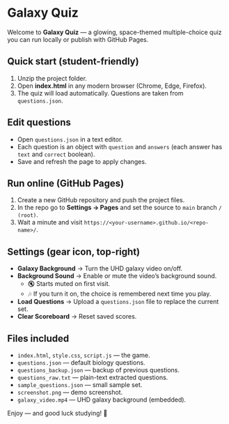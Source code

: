 # Galaxy Quiz

Welcome to **Galaxy Quiz** — a glowing, space-themed multiple-choice quiz you can run locally or publish with GitHub Pages.

## Quick start (student-friendly)
1. Unzip the project folder.
2. Open **index.html** in any modern browser (Chrome, Edge, Firefox).
3. The quiz will load automatically. Questions are taken from `questions.json`.

## Edit questions
- Open `questions.json` in a text editor.
- Each question is an object with `question` and `answers` (each answer has `text` and `correct` boolean).
- Save and refresh the page to apply changes.

## Run online (GitHub Pages)
1. Create a new GitHub repository and push the project files.
2. In the repo go to **Settings → Pages** and set the source to `main` branch `/ (root)`.
3. Wait a minute and visit `https://<your-username>.github.io/<repo-name>/`.

## Settings (gear icon, top-right)
- **Galaxy Background** → Turn the UHD galaxy video on/off.
- **Background Sound** → Enable or mute the video’s background sound.
  - 🔇 Starts muted on first visit.
  - 🎶 If you turn it on, the choice is remembered next time you play.
- **Load Questions** → Upload a `questions.json` file to replace the current set.
- **Clear Scoreboard** → Reset saved scores.

## Files included
- `index.html`, `style.css`, `script.js` — the game.
- `questions.json` — default biology questions.
- `questions_backup.json` — backup of previous questions.
- `questions_raw.txt` — plain-text extracted questions.
- `sample_questions.json` — small sample set.
- `screenshot.png` — demo screenshot.
- `galaxy_video.mp4` — UHD galaxy background (embedded).

Enjoy — and good luck studying! 🚀
